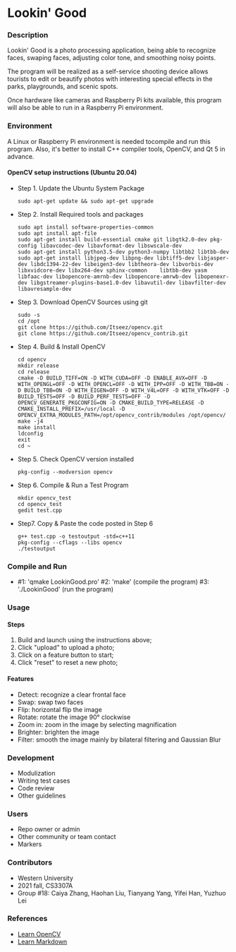 # Lookin' Good #

### Description ###
Lookin' Good is a photo processing application, being able to recognize faces, swaping faces, adjusting color tone, and smoothing noisy points. 

The program will be realized as a self-service shooting device allows tourists to edit or beautify photos with interesting special effects in the parks, playgrounds, and scenic spots. 

Once hardware like cameras and Raspberry Pi kits available, this program will also be able to run in a Raspberry Pi environment. 


### Environment ###
A Linux or Raspberry Pi environment is needed tocompile and run this program.  Also, it's better to install C++ compiler tools, OpenCV, and Qt 5 in advance. 


#### OpenCV setup instructions (Ubuntu 20.04) ####
*   Step 1. Update the Ubuntu System Package
    ```
    sudo apt-get update && sudo apt-get upgrade
    ```

*   Step 2. Install Required tools and packages
    ```
    sudo apt install software-properties-common
    sudo apt install apt-file
    sudo apt-get install build-essential cmake git libgtk2.0-dev pkg-config libavcodec-dev libavformat-dev libswscale-dev
    sudo apt-get install python3.5-dev python3-numpy libtbb2 libtbb-dev
    sudo apt-get install libjpeg-dev libpng-dev libtiff5-dev libjasper-dev libdc1394-22-dev libeigen3-dev libtheora-dev libvorbis-dev libxvidcore-dev libx264-dev sphinx-common    libtbb-dev yasm libfaac-dev libopencore-amrnb-dev libopencore-amrwb-dev libopenexr-dev libgstreamer-plugins-base1.0-dev libavutil-dev libavfilter-dev libavresample-dev
    ```

*   Step 3. Download OpenCV Sources using git
    ```
    sudo -s
    cd /opt
    git clone https://github.com/Itseez/opencv.git
    git clone https://github.com/Itseez/opencv_contrib.git
    ```

*   Step 4. Build & Install OpenCV
    ```
    cd opencv
    mkdir release
    cd release
    cmake -D BUILD_TIFF=ON -D WITH_CUDA=OFF -D ENABLE_AVX=OFF -D WITH_OPENGL=OFF -D WITH_OPENCL=OFF -D WITH_IPP=OFF -D WITH_TBB=ON -D BUILD_TBB=ON -D WITH_EIGEN=OFF -D WITH_V4L=OFF -D WITH_VTK=OFF -D BUILD_TESTS=OFF -D BUILD_PERF_TESTS=OFF -D OPENCV_GENERATE_PKGCONFIG=ON -D CMAKE_BUILD_TYPE=RELEASE -D CMAKE_INSTALL_PREFIX=/usr/local -D OPENCV_EXTRA_MODULES_PATH=/opt/opencv_contrib/modules /opt/opencv/
    make -j4
    make install
    ldconfig
    exit
    cd ~
    ```

*   Step 5. Check OpenCV version installed
    ```
    pkg-config --modversion opencv
    ```

*   Step 6. Compile & Run a Test Program 
    ```
    mkdir opencv_test
    cd opencv_test
    gedit test.cpp
    ```

*   Step7. Copy & Paste the code posted in Step 6
    ```
    g++ test.cpp -o testoutput -std=c++11 
    pkg-config --cflags --libs opencv
    ./testoutput
    ```


### Compile and Run ###
*   #1: 'qmake LookinGood.pro'
    #2: 'make'                    (compile the program)
    #3: './LookinGood'            (run the program)

### Usage ###

#### Steps ####
1. Build and launch using the instructions above;
2. Click "upload" to upload a photo;
3. Click on a feature button to start;
4. Click "reset" to reset a new photo;

#### Features ####
* Detect: recognize a clear frontal face
* Swap: swap two faces
* Flip: horizontal flip the image
* Rotate: rotate the image 90° clockwise
* Zoom in: zoom in the image by selecting magnification
* Brighter: brighten the image
* Filter: smooth the image mainly by bilateral filtering and Gaussian Blur


### Development  ###
* Modulization
* Writing test cases
* Code review
* Other guidelines


### Users ###
* Repo owner or admin
* Other community or team contact
* Markers


### Contributors ###
* Western University
* 2021 fall, CS3307A
* Group #18: Caiya Zhang, Haohan Liu, Tianyang Yang, Yifei Han, Yuzhuo Lei


### References ###
* [Learn OpenCV](http://techawarey.com/programming/install-opencv-c-c-in-ubuntu-18-04-lts-step-by-step-guide/)
* [Learn Markdown](https://bitbucket.org/tutorials/markdowndemo)
